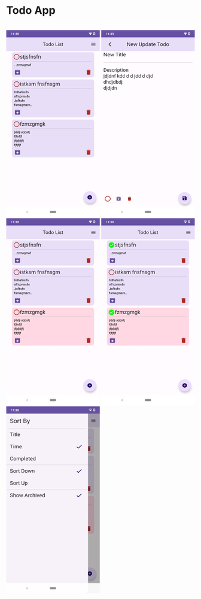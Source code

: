 # Todo App
<br><img width="250" height="500" alt="Screenshot 2023-08-23 at 4 11 00 PM" src="https://github.com/shamim-repo/TodoApp/blob/master/TodoApp%20(3).jpeg">
<img width="250" height="500" alt="Screenshot 2023-08-23 at 4 11 00 PM" src="https://github.com/shamim-repo/TodoApp/blob/master/TodoApp%20(2).jpeg">
<img width="250" height="500" alt="Screenshot 2023-08-23 at 4 11 00 PM" src="https://github.com/shamim-repo/TodoApp/blob/master/TodoApp%20(4).jpeg">
<img width="250" height="500" alt="Screenshot 2023-08-23 at 4 11 00 PM" src="https://github.com/shamim-repo/TodoApp/blob/master/TodoApp%20(5).jpeg">
<img width="250" height="500" alt="Screenshot 2023-08-23 at 4 11 00 PM" src="https://github.com/shamim-repo/TodoApp/blob/master/TodoApp%20(1).jpeg">
